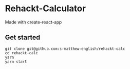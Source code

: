 # Rehackt-Calculator

Made with create-react-app

## Get started
```
git clone git@github.com:s-matthew-english/rehackt-calc
cd rehackt-calc
yarn
yarn start
```
